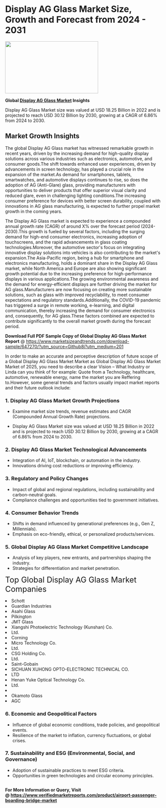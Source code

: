 <H1>Display AG Glass Market Size, Growth and Forecast from 2024 - 2031</H1><img class="aligncenter size-medium wp-image-584254" src="https://thirdeyenews.in/wp-content/uploads/2024/09/Global-Market-Research-300x168.jpeg" alt="" width="300" height="168" /><p><strong>Global&nbsp;<a href="https://www.marketsizeandtrends.com/download-sample/647270/?utm_source=Github8j?utm_medium=201">Display AG Glass Market</a> Insights</strong></p><p>Display AG Glass Market size was valued at USD 18.25 Billion in 2022 and is projected to reach USD 30.12 Billion by 2030, growing at a CAGR of 6.86% from 2024 to 2030.</p><p><h2>Market Growth Insights</h2> <p>The global Display AG Glass market has witnessed remarkable growth in recent years, driven by the increasing demand for high-quality display solutions across various industries such as electronics, automotive, and consumer goods.The shift towards enhanced user experiences, driven by advancements in screen technology, has played a crucial role in the expansion of the market.As demand for smartphones, tablets, smartwatches, and automotive displays continues to rise, so does the adoption of AG (Anti-Glare) glass, providing manufacturers with opportunities to deliver products that offer superior visual clarity and reduced glare, even in challenging lighting conditions.The increasing consumer preference for devices with better screen durability, coupled with innovations in AG glass manufacturing, is expected to further propel market growth in the coming years.</p> <p>The Display AG Glass market is expected to experience a compounded annual growth rate (CAGR) of around X% over the forecast period (2024-2030).This growth is fueled by several factors, including the surging demand for high-end consumer electronics, increasing adoption of touchscreens, and the rapid advancements in glass coating technologies.Moreover, the automotive sector's focus on integrating innovative display solutions into vehicles is also contributing to the market's expansion.The Asia-Pacific region, being a hub for smartphone and electronics manufacturing, holds a dominant share in the Display AG Glass market, while North America and Europe are also showing significant growth potential due to the increasing preference for high-performance displays in various applications.The growing environmental awareness and the demand for energy-efficient displays are further driving the market for AG glass.Manufacturers are now focusing on creating more sustainable solutions, such as glass with improved recyclability, to meet consumer expectations and regulatory standards.Additionally, the COVID-19 pandemic has triggered a surge in remote working, e-learning, and digital communication, thereby increasing the demand for consumer electronics and, consequently, for AG glass.These factors combined are expected to contribute significantly to the overall market growth during the forecast period.<p><span class=""><strong>Download Full PDF Sample Copy of Global Display AG Glass Market Report</strong> @ <a href="https://www.marketsizeandtrends.com/download-sample/647270/?utm_source=Github8j?utm_medium=201" target="_blank">https://www.marketsizeandtrends.com/download-sample/647270/?utm_source=Github8j?utm_medium=201</a></span></p><p>In order to make an accurate and perceptive description of future scope of a Global&nbsp;Display AG Glass Market Market as Global&nbsp;Display AG Glass Market Market of 2025, you need to describe a clear Vision &ndash; What Industry or Linda can you think of for example: Quote from a Technology, healthcare, automotive, renewable energy, name the market you are Reffering to.However, some general trends and factors usually impact market reports and their future outlook include:</p><h3>1.&nbsp;<strong>Display AG Glass Market Growth Projections</strong></h3><ul><li>Examine market size trends, revenue estimates and CAGR (Compounded Annual Growth Rate) projections.</li><li><p>Display AG Glass Market size was valued at USD 18.25 Billion in 2022 and is projected to reach USD 30.12 Billion by 2030, growing at a CAGR of 6.86% from 2024 to 2030.</p></li></ul><h3>2.&nbsp;<strong>Display AG Glass Market Technological Advancements</strong></h3><ul><li>Integration of AI, IoT, blockchain, or automation in the industry.</li><li>Innovations driving cost reductions or improving efficiency.</li></ul><h3>3.&nbsp;<strong>Regulatory and Policy Changes</strong></h3><ul><li>Impact of global and regional regulations, including sustainability and carbon-neutral goals.</li><li>Compliance challenges and opportunities tied to government initiatives.</li></ul><h3>4.&nbsp;<strong>Consumer Behavior Trends</strong></h3><ul><li>Shifts in demand influenced by generational preferences (e.g., Gen Z, Millennials).</li><li>Emphasis on eco-friendly, ethical, or personalized products/services.</li></ul><h3>5.&nbsp;<strong>Global Display AG Glass Market Competitive Landscape</strong></h3><ul><li>Analysis of key players, new entrants, and partnerships shaping the industry.</li><li>Strategies for differentiation and market penetration.</li></ul><p data-pm-slice="1 1 []"><span style="color: inherit; font-family: inherit; font-size: 25px;">Top Global Display AG Glass Market Companies</span></p><div class="" data-test-id=""><p><li>Schott</li><li> Guardian Industries</li><li> Asahi Glass</li><li> Pilkington</li><li> JMT Glass</li><li> Xiangshi Photoelectric Technology (Kunshan) Co.</li><li> Ltd.</li><li> Corning</li><li> Micro Technology Co.</li><li> Ltd.</li><li> CSG Holding Co.</li><li>Ltd.</li><li> Saint-Gobain</li><li> SICHUAN XUHONG OPTO-ELECTRONIC TECHNICAL CO.</li><li>LTD</li><li> Henan Yuke Optical Technology Co.</li><li> Ltd.</li><li></li><li> Okamoto Glass</li><li> AGC</li></p></div><h3>6.&nbsp;<strong>Economic and Geopolitical Factors</strong></h3><ul><li>Influence of global economic conditions, trade policies, and geopolitical events.</li><li>Resilience of the market to inflation, currency fluctuations, or global crises.</li></ul><h3>7.&nbsp;<strong>Sustainability and ESG (Environmental, Social, and Governance)</strong></h3><ul><li>Adoption of sustainable practices to meet ESG criteria.</li><li>Opportunities in green technologies and circular economy principles.</li></ul><h2><strong style="font-size: 14px;">For More Information or Query, Visit @&nbsp;</strong><a style="background-color: #ffffff; font-size: 14px;" href="https://www.marketsizeandtrends.com/report/display-ag-glass-market/" target="_blank">https://www.verifiedmarketreports.com/product/airport-passenger-boarding-bridge-market</a></h2>